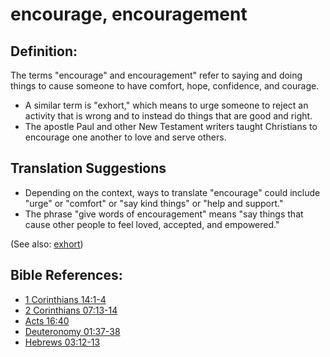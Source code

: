 # encourage, encouragement #

## Definition: ##

The terms "encourage" and encouragement" refer to saying and doing things to cause someone to have comfort, hope, confidence, and courage.

* A similar term is "exhort," which means to urge someone to reject an activity that is wrong and to instead do things that are good and right.
* The apostle Paul and other New Testament writers taught Christians to encourage one another to love and serve others.

## Translation Suggestions ##

* Depending on the context, ways to translate "encourage" could include "urge" or "comfort" or "say kind things" or "help and support."
* The phrase "give words of encouragement" means "say things that cause other people to feel loved, accepted, and empowered."

(See also: [exhort](../kt/exhort.md))

## Bible References: ##

* [1 Corinthians 14:1-4](en/tn/1co/help/14/01)
* [2 Corinthians 07:13-14](en/tn/2co/help/07/13)
* [Acts 16:40](en/tn/act/help/16/40)
* [Deuteronomy 01:37-38](en/tn/deu/help/01/37)
* [Hebrews 03:12-13](en/tn/heb/help/03/12)